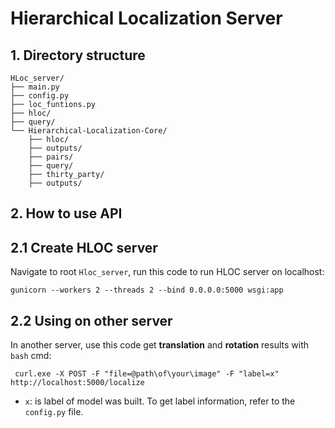 # Hierarchical Localization Server
## 1. Directory structure 
    HLoc_server/
    ├── main.py
    ├── config.py
    ├── loc_funtions.py
    ├── hloc/
    ├── query/
    └── Hierarchical-Localization-Core/
        ├── hloc/
        ├── outputs/
        ├── pairs/
        ├── query/
        ├── thirty_party/
        ├── outputs/
## 2. How to use API
## 2.1 Create HLOC server
Navigate to root `Hloc_server`, run this code to run HLOC server on localhost:
```
gunicorn --workers 2 --threads 2 --bind 0.0.0.0:5000 wsgi:app
```
## 2.2 Using on other server
In another server, use this code get **translation** and **rotation** results with `bash` cmd:
```
 curl.exe -X POST -F "file=@path\of\your\image" -F "label=x"  http://localhost:5000/localize
```
- `x`: is label of model was built. To get label information, refer to the `config.py` file.

